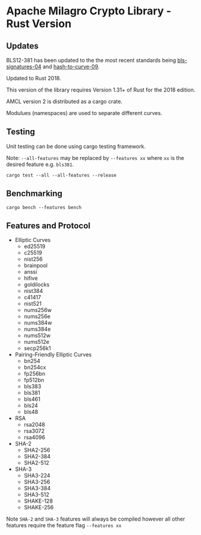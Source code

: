 # Apache Milagro Crypto Library - Rust Version

## Updates

BLS12-381 has been updated to the the most recent standards being [bls-signatures-04](https://tools.ietf.org/html/draft-irtf-cfrg-bls-signature-04) and [hash-to-curve-09](https://tools.ietf.org/html/draft-irtf-cfrg-hash-to-curve-09).

Updated to Rust 2018.

This version of the library requires Version 1.31+ of Rust for the 2018 edition.

AMCL version 2 is distributed as a cargo crate.

Modulues (namespaces) are used to separate different curves.

## Testing

Unit testing can be done using cargo testing framework.

Note: `--all-features` may be replaced by `--features xx` where `xx` is
the desired feature e.g. `bls381`.

```
cargo test --all --all-features --release
```

## Benchmarking

```
cargo bench --features bench
```

## Features and Protocol

* Elliptic Curves
  * ed25519
  * c25519
  * nist256
  * brainpool
  * anssi
  * hifive
  * goldilocks
  * nist384
  * c41417
  * nist521
  * nums256w
  * nums256e
  * nums384w
  * nums384e
  * nums512w
  * nums512e
  * secp256k1
* Pairing-Friendly Elliptic Curves
  * bn254
  * bn254cx
  * fp256bn
  * fp512bn
  * bls383
  * bls381
  * bls461
  * bls24
  * bls48
* RSA
  * rsa2048
  * rsa3072
  * rsa4096
* SHA-2
  * SHA2-256
  * SHA2-384
  * SHA2-512
* SHA-3
  * SHA3-224
  * SHA3-256
  * SHA3-384
  * SHA3-512
  * SHAKE-128
  * SHAKE-256

Note `SHA-2` and `SHA-3` features will always be compiled however all other features require
the feature flag `--features xx`
